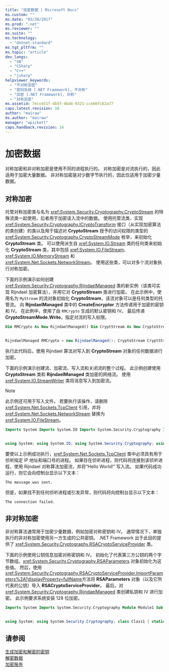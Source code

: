 ```yaml
---
title: "加密数据 | Microsoft Docs"
ms.custom: ""
ms.date: "03/30/2017"
ms.prod: ".net"
ms.reviewer: ""
ms.suite: ""
ms.technology: 
  - "dotnet-standard"
ms.tgt_pltfrm: ""
ms.topic: "article"
dev_langs: 
  - "VB"
  - "CSharp"
  - "C++"
  - "jsharp"
helpviewer_keywords: 
  - "不对称加密"
  - "密码系统 [.NET Framework], 不对称"
  - "加密 [.NET Framework], 对称"
  - "对称加密"
ms.assetid: 7ecce51f-db5f-4bd4-9321-cceb6fcb2a77
caps.latest.revision: 16
author: "mairaw"
ms.author: "mairaw"
manager: "wpickett"
caps.handback.revision: 16
---
```

# 加密数据
对称加密和非对称加密是使用不同的进程执行的。 对称加密是对流执行的，因此适用于加密大量数据。 非对称加密是对少数字节执行的，因此仅适用于加密少量数据。  
  
## 对称加密  
 托管对称加密类与名为 <xref:System.Security.Cryptography.CryptoStream> 的特殊流类一起使用，后者用于加密读入流中的数据。 使用托管流类、实现 <xref:System.Security.Cryptography.ICryptoTransform> 接口（从实现加密算法的类创建）的类以及用于描述对 **CryptoStream** 授予的访问权限的类型的 <xref:System.Security.Cryptography.CryptoStreamMode> 枚举，来初始化 **CryptoStream** 类。 可以使用派生自 <xref:System.IO.Stream> 类的任何类来初始化 **CryptoStream** 类，其中包括 <xref:System.IO.FileStream>、<xref:System.IO.MemoryStream> 和 <xref:System.Net.Sockets.NetworkStream>。 使用这些类，可以对多个流对象执行对称加密。  
  
 下面的示例演示如何创建 <xref:System.Security.Cryptography.RijndaelManaged> 类的新实例（该类可实现 Rijndael 加密算法），并用它对 **CryptoStream** 类进行加密。 在此示例中，使用名为 `MyStream` 的流对象初始化 **CryptoStream**，该流对象可以是任何类型的托管流。 向 **RijndaelManaged** 类中的 **CreateEncryptor** 方法传递用于加密的密钥和 IV。 在此例中，使用了由 `RMCrypto` 生成的默认密钥和 IV。 最后传递 **CryptoStreamMode.Write**，指定对流的写入权限。  
  
```vb  
Dim RMCrypto As New RijndaelManaged() Dim CryptStream As New CryptoStream(MyStream, RMCrypto.CreateEncryptor(RMCrypto.Key, RMCrypto.IV), CryptoStreamMode.Write)  
  
```  
  
```csharp  
RijndaelManaged RMCrypto = new RijndaelManaged(); CryptoStream CryptStream = new CryptoStream(MyStream, RMCrypto.CreateEncryptor(), CryptoStreamMode.Write);  
```  
  
 执行此代码后，使用 Rijndael 算法对写入到 **CryptoStream** 对象的任何数据进行加密。  
  
 下面的示例演示创建流、加密流、写入流和关闭流的整个过程。 此示例创建使用 **CryptoStream** 类和 **RijndaelManaged** 类加密的网络流。 使用 <xref:System.IO.StreamWriter> 类将消息写入到加密流。  
  
> [!NOTE]
>  此示例还可用于写入文件。 若要执行该操作，请删除 <xref:System.Net.Sockets.TcpClient> 引用，并将 <xref:System.Net.Sockets.NetworkStream> 替换为 <xref:System.IO.FileStream>。  
  
```vb  
Imports System Imports System.IO Imports System.Security.Cryptography Imports System.Net.Sockets Module Module1 Sub Main() Try 'Create a TCP connection to a listening TCP process. 'Use "localhost" to specify the current computer or 'replace "localhost" with the IP address of the 'listening process. Dim TCP As New TcpClient("localhost", 11000) 'Create a network stream from the TCP connection. Dim NetStream As NetworkStream = TCP.GetStream() 'Create a new instance of the RijndaelManaged class 'and encrypt the stream. Dim RMCrypto As New RijndaelManaged() Dim Key As Byte() = {&H1, &H2, &H3, &H4, &H5, &H6, &H7, &H8, &H9, &H10, &H11, &H12, &H13, &H14, &H15, &H16} Dim IV As Byte() = {&H1, &H2, &H3, &H4, &H5, &H6, &H7, &H8, &H9, &H10, &H11, &H12, &H13, &H14, &H15, &H16} 'Create a CryptoStream, pass it the NetworkStream, and encrypt 'it with the Rijndael class. Dim CryptStream As New CryptoStream(NetStream, RMCrypto.CreateEncryptor(Key, IV), CryptoStreamMode.Write) 'Create a StreamWriter for easy writing to the 'network stream. Dim SWriter As New StreamWriter(CryptStream) 'Write to the stream. SWriter.WriteLine("Hello World!") 'Inform the user that the message was written 'to the stream. Console.WriteLine("The message was sent.") 'Close all the connections. SWriter.Close() CryptStream.Close() NetStream.Close() TCP.Close() Catch 'Inform the user that an exception was raised. Console.WriteLine("The connection failed.") End Try End Sub End Module  
  
```  
  
```csharp  
using System; using System.IO; using System.Security.Cryptography; using System.Net.Sockets; public class main { public static void Main(string[] args) { try { //Create a TCP connection to a listening TCP process. //Use "localhost" to specify the current computer or //replace "localhost" with the IP address of the //listening process. TcpClient TCP = new TcpClient("localhost",11000); //Create a network stream from the TCP connection. NetworkStream NetStream = TCP.GetStream(); //Create a new instance of the RijndaelManaged class // and encrypt the stream. RijndaelManaged RMCrypto = new RijndaelManaged(); byte[] Key = {0x01, 0x02, 0x03, 0x04, 0x05, 0x06, 0x07, 0x08, 0x09, 0x10, 0x11, 0x12, 0x13, 0x14, 0x15, 0x16}; byte[] IV = {0x01, 0x02, 0x03, 0x04, 0x05, 0x06, 0x07, 0x08, 0x09, 0x10, 0x11, 0x12, 0x13, 0x14, 0x15, 0x16}; //Create a CryptoStream, pass it the NetworkStream, and encrypt //it with the Rijndael class. CryptoStream CryptStream = new CryptoStream(NetStream, RMCrypto.CreateEncryptor(Key, IV), CryptoStreamMode.Write); //Create a StreamWriter for easy writing to the //network stream. StreamWriter SWriter = new StreamWriter(CryptStream); //Write to the stream. SWriter.WriteLine("Hello World!"); //Inform the user that the message was written //to the stream. Console.WriteLine("The message was sent."); //Close all the connections. SWriter.Close(); CryptStream.Close(); NetStream.Close(); TCP.Close(); } catch { //Inform the user that an exception was raised. Console.WriteLine("The connection failed."); } } }  
```  
  
 要使以上示例成功执行，<xref:System.Net.Sockets.TcpClient> 类中必须具有用于侦听指定 IP 地址和端口号的进程。 如果存在侦听进程，则代码将连接到该侦听进程，使用 Rijndael 对称算法加密流，并将“Hello World\!” 写入流。 如果代码成功运行，则它会向控制台显示以下文本：  
  
```  
The message was sent.  
```  
  
 但是，如果找不到任何侦听进程或引发异常，则代码将向控制台显示以下文本：  
  
```  
The connection failed.  
```  
  
## 非对称加密  
 非对称算法通常用于加密少量数据，例如加密对称密钥和 IV。 通常情况下，单独执行的非对称加密使用另一方生成的公共密钥。 .NET Framework 出于此目的提供了 <xref:System.Security.Cryptography.RSACryptoServiceProvider> 类。  
  
 下面的示例使用公钥信息加密对称密钥和 IV。 初始化了代表第三方公钥的两个字节数组。<xref:System.Security.Cryptography.RSAParameters> 对象初始化为这些值。 然后，使用 <xref:System.Security.Cryptography.RSACryptoServiceProvider.ImportParameters%2A?displayProperty=fullName>方法将 **RSAParameters** 对象（以及它所代表的公钥）导入 **RSACryptoServiceProvider**。 最后，对 <xref:System.Security.Cryptography.RijndaelManaged> 类创建私钥和 IV 进行加密。 此示例要求系统安装 128 位加密。  
  
```vb  
Imports System Imports System.Security.Cryptography Module Module1 Sub Main() 'Initialize the byte arrays to the public key information. Dim PublicKey As Byte() =  {214, 46, 220, 83, 160, 73, 40, 39, 201, 155, 19,202, 3, 11, 191, 178, 56, 74, 90, 36, 248, 103, 18, 144, 170, 163, 145, 87, 54, 61, 34, 220, 222, 207, 137, 149, 173, 14, 92, 120, 206, 222, 158, 28, 40, 24, 30, 16, 175, 108, 128, 35, 230, 118, 40, 121, 113, 125, 216, 130, 11, 24, 90, 48, 194, 240, 105, 44, 76, 34, 57, 249, 228, 125, 80, 38, 9, 136, 29, 117, 207, 139, 168, 181, 85, 137, 126, 10, 126, 242, 120, 247, 121, 8, 100, 12, 201, 171, 38, 226, 193, 180, 190, 117, 177, 87, 143, 242, 213, 11, 44, 180, 113, 93, 106, 99, 179, 68, 175, 211, 164, 116, 64, 148, 226, 254, 172, 147} Dim Exponent As Byte() = {1, 0, 1} 'Create values to store encrypted symmetric keys. Dim EncryptedSymmetricKey() As Byte Dim EncryptedSymmetricIV() As Byte 'Create a new instance of the RSACryptoServiceProvider class. Dim RSA As New RSACryptoServiceProvider() 'Create a new instance of the RSAParameters structure. Dim RSAKeyInfo As New RSAParameters() 'Set RSAKeyInfo to the public key values. RSAKeyInfo.Modulus = PublicKey RSAKeyInfo.Exponent = Exponent 'Import key parameters into RSA. RSA.ImportParameters(RSAKeyInfo) 'Create a new instance of the RijndaelManaged class. Dim RM As New RijndaelManaged() 'Encrypt the symmetric key and IV. EncryptedSymmetricKey = RSA.Encrypt(RM.Key, False) EncryptedSymmetricIV = RSA.Encrypt(RM.IV, False) End Sub End Module  
  
```  
  
```csharp  
using System; using System.Security.Cryptography; class Class1 { static void Main() { //Initialize the byte arrays to the public key information. byte[] PublicKey = {214,46,220,83,160,73,40,39,201,155,19,202,3,11,191,178,56, 74,90,36,248,103,18,144,170,163,145,87,54,61,34,220,222, 207,137,149,173,14,92,120,206,222,158,28,40,24,30,16,175, 108,128,35,230,118,40,121,113,125,216,130,11,24,90,48,194, 240,105,44,76,34,57,249,228,125,80,38,9,136,29,117,207,139, 168,181,85,137,126,10,126,242,120,247,121,8,100,12,201,171, 38,226,193,180,190,117,177,87,143,242,213,11,44,180,113,93, 106,99,179,68,175,211,164,116,64,148,226,254,172,147}; byte[] Exponent = {1,0,1}; //Create values to store encrypted symmetric keys. byte[] EncryptedSymmetricKey; byte[] EncryptedSymmetricIV; //Create a new instance of the RSACryptoServiceProvider class. RSACryptoServiceProvider RSA = new RSACryptoServiceProvider(); //Create a new instance of the RSAParameters structure. RSAParameters RSAKeyInfo = new RSAParameters(); //Set RSAKeyInfo to the public key values. RSAKeyInfo.Modulus = PublicKey; RSAKeyInfo.Exponent = Exponent; //Import key parameters into RSA. RSA.ImportParameters(RSAKeyInfo); //Create a new instance of the RijndaelManaged class. RijndaelManaged RM = new RijndaelManaged(); //Encrypt the symmetric key and IV. EncryptedSymmetricKey = RSA.Encrypt(RM.Key, false); EncryptedSymmetricIV = RSA.Encrypt(RM.IV, false); } }  
```  
  
## 请参阅  
 [生成加密和解密的密钥](../../../docs/standard/security/generating-keys-for-encryption-and-decryption.md)   
 [解密数据](../../../docs/standard/security/decrypting-data.md)   
 [加密服务](../../../docs/standard/security/cryptographic-services.md)
